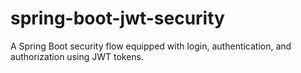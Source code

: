 # spring-boot-jwt-security
A Spring Boot security flow equipped with login, authentication, and authorization using JWT tokens.  
